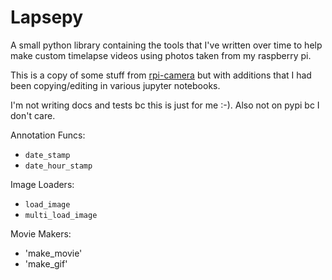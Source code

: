# Lapsepy

A small python library containing the tools that I've written over time to help make 
custom timelapse videos using photos taken from my raspberry pi.

This is a copy of some stuff from [rpi-camera](https://github.com/nolanbconaway/rpi-camera)
but with additions that I had been copying/editing in various jupyter notebooks.

I'm not writing docs and tests bc this is just for me :-). Also not on pypi bc I don't 
care.


Annotation Funcs:

- `date_stamp`
- `date_hour_stamp`

Image Loaders:

- `load_image`
- `multi_load_image`

Movie Makers:
- 'make_movie'
- 'make_gif'